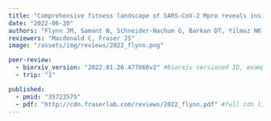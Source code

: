 ```yaml
---
title: "Comprehensive fitness landscape of SARS-CoV-2 Mpro reveals insights into viral resistance mechanisms"
date: "2022-06-20"
authors: "Flynn JM, Samant N, Schneider-Nachum G, Barkan DT, Yilmaz NK, Schiffer CA, Moquin SA, Dovala D, Bolon DNA"
reviewers: "Macdonald C, Fraser JS"
image: "/assets/img/reviews/2022_flynn.png"

peer-review:
  - biorxiv_version: "2022.01.26.477860v2" #biorxiv versioned ID, example "5533316v1"
  - trip: "1"

published:
  - pmid: "35723575"
  - pdf: "http://cdn.fraserlab.com/reviews/2022_flynn.pdf" #full cdn link
---
```

